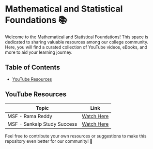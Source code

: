 # Mathematical and Statistical Foundations 📚

Welcome to the Mathematical and Statistical Foundations! This space is dedicated to sharing valuable resources among our college community. Here, you will find a curated collection of YouTube videos, eBooks, and more to aid your learning journey.

## Table of Contents

- [YouTube Resources](#youtube-resources)

## YouTube Resources

| Topic                          | Link                                   |
|------------------------------------|---------------------------------------------|
| MSF - Rama Reddy          | [Watch Here](https://www.youtube.com/watch?v=3GyJijZITho&list=PLeIE3weEKo4bcj0B2OXqnQYsUhYRCSrWM) |
| MSF - Sankalp Study Success            | [Watch Here](https://www.youtube.com/watch?v=aANgqhHuLAM&list=PLIRb4CcC3NVtH17owIm9BdJ6rfxst1bQL) |


Feel free to contribute your own resources or suggestions to make this repository even better for our community! 🚀
